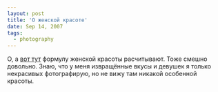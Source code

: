 ```yaml
---
layout: post
title: 'О женской красоте'
date: Sep 14, 2007
tags:
  - photography
---
```


О, а [вот тут](http://art.photo-element.ru/analysis/beauty/beauty.html "Математические критерии красоты лица человека") формулу женской красоты расчитывают. Тоже смешно довольно. Знаю, что у меня извращённые вкусы и девушек я только некрасивых фотографирую, но не вижу там никакой особенной красоты.
